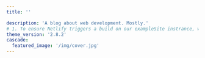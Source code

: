 ```yaml
---
title: ''

description: 'A blog about web development. Mostly.'
# 1. To ensure Netlify triggers a build on our exampleSite instrance, we need to change a file in the exampleSite directory.
theme_version: '2.8.2'
cascade:
  featured_image: '/img/cover.jpg'
---
```

